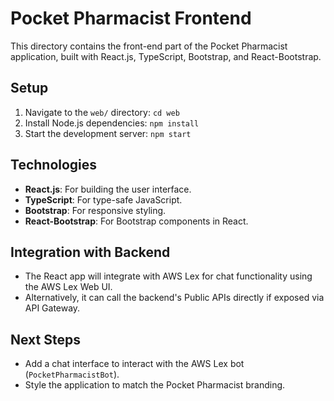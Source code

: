 # Pocket Pharmacist Frontend
This directory contains the front-end part of the Pocket Pharmacist application, built with React.js, TypeScript, Bootstrap, and React-Bootstrap.

## Setup
1. Navigate to the `web/` directory: `cd web`
2. Install Node.js dependencies: `npm install`
3. Start the development server: `npm start`

## Technologies
- **React.js**: For building the user interface.
- **TypeScript**: For type-safe JavaScript.
- **Bootstrap**: For responsive styling.
- **React-Bootstrap**: For Bootstrap components in React.

## Integration with Backend
- The React app will integrate with AWS Lex for chat functionality using the AWS Lex Web UI.
- Alternatively, it can call the backend's Public APIs directly if exposed via API Gateway.

## Next Steps
- Add a chat interface to interact with the AWS Lex bot (`PocketPharmacistBot`).
- Style the application to match the Pocket Pharmacist branding.